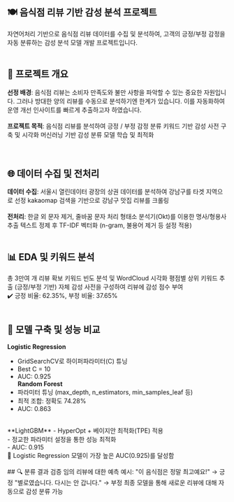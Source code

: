 ## 🍽️ 음식점 리뷰 기반 감성 분석 프로젝트
자연어처리 기반으로 음식점 리뷰 데이터를 수집 및 분석하여, 고객의 긍정/부정 감정을 자동 분류하는 감성 분석 모델 개발 프로젝트입니다.
<br>
<br>
## 📌 프로젝트 개요
**선정 배경**:
음식점 리뷰는 소비자 만족도와 불만 사항을 파악할 수 있는 중요한 자원입니다. 그러나 방대한 양의 리뷰를 수동으로 분석하기엔 한계가 있습니다. 이를 자동화하여 운영 개선 인사이트를 빠르게 추출하고자 하였습니다.  
<br>
**프로젝트 목적**:
음식점 리뷰를 분석하여 긍정 / 부정 감정 분류
키워드 기반 감성 사전 구축 및 시각화
머신러닝 기반 감성 분류 모델 학습 및 최적화  
<br>
<br>
## 🌐 데이터 수집 및 전처리
**데이터 수집**:
서울시 열린데이터 광장의 상권 데이터를 분석하여 강남구를 타겟 지역으로 선정
kakaomap 검색을 기반으로 강남구 맛집 리뷰를 크롤링
<br>
<br>
**전처리**:
한글 외 문자 제거, 줄바꿈 문자 처리
형태소 분석기(Okt)를 이용한 명사/형용사 추출
텍스트 정제 후 TF-IDF 벡터화 (n-gram, 불용어 제거 등 설정 적용)
<br>
<br>
## 📊 EDA 및 키워드 분석
총 3만여 개 리뷰 확보
키워드 빈도 분석 및 WordCloud 시각화
평점별 상위 키워드 추출 (긍정/부정 기반)
자체 감성 사전을 구성하여 리뷰에 감성 점수 부여
<br>
✔️ 긍정 비율: 62.35%, 부정 비율: 37.65%
<br>
<br>
## 🤖 모델 구축 및 성능 비교
**Logistic Regression**
- GridSearchCV로 하이퍼파라미터(C) 튜닝<br>
- Best C = 10<br>
- AUC: 0.925<br>
**Random Forest**
- 파라미터 튜닝 (max_depth, n_estimators, min_samples_leaf 등)<br>
- 최적 조합: 정확도 74.28%<br>
- AUC: 0.863<br>
<br>
**LightGBM**
- HyperOpt + 베이지안 최적화(TPE) 적용<br>
- 정교한 파라미터 설정을 통한 성능 최적화<br>
- AUC: 0.915<br>
📌 Logistic Regression 모델이 가장 높은 AUC(0.925)를 달성함
<br>
<br>
## 🔍 분류 결과 검증
임의 리뷰에 대한 예측 예시:
"이 음식점은 정말 최고예요!" → 긍정
"별로였습니다. 다시는 안 갑니다." → 부정
최종 모델을 통해 새로운 리뷰에 대해 자동으로 감성 분류 가능
